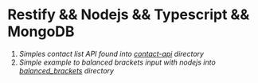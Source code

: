# Restify && Nodejs && Typescript && MongoDB

1. *Simples contact list API found into [contact-api](#) directory*
2. *Simple example to balanced brackets input with nodejs into [balanced_brackets](https://github.com/IgoMedeiros/bravi/tree/master/balanced_brackets) directory*
